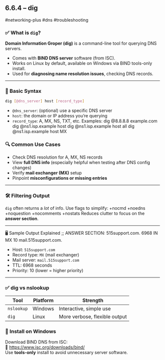 ## 6.6.4 – dig  
#networking-plus #dns #troubleshooting  

### ✅ What is `dig`?  
**Domain Information Groper (dig)** is a command-line tool for querying DNS servers.  
- Comes with **BIND DNS server** software (from ISC).  
- Works on Linux by default, available on Windows via BIND tools-only install.  
- Used for **diagnosing name resolution issues**, checking DNS records.

---

### 🧱 Basic Syntax  
```bash
dig [@dns_server] host [record_type]
```

- `@dns_server`: (optional) use a specific DNS server
- `host`: the domain or IP address you’re querying
- `record_type`: A, MX, NS, TXT, etc.
Examples:
dig @8.8.8.8 example.com
dig @ns1.isp.example host
dig @ns1.isp.example host all
dig @ns1.isp.example host MX

### 🔍 Common Use Cases

- Check DNS resolution for A, MX, NS records
- View **full DNS info** (especially helpful when testing after DNS config changes)
- Verify **mail exchanger (MX)** setup
- Pinpoint **misconfigurations or missing entries**
---
### 🛠️ Filtering Output

`dig` often returns a _lot_ of info. Use flags to simplify:
+nocmd +noedns +noquestion +nocomments +nostats
Reduces clutter to focus on the **answer section**.

---
🖥️ Sample Output Explained
;; ANSWER SECTION:
515support.com. 6968 IN MX 10 mail.515support.com.
- Host: `515support.com`
- Record type: `MX` (mail exchanger)
- Mail server: `mail.515support.com`
- TTL: 6968 seconds
- Priority: 10 (lower = higher priority)
---
### ✅ dig vs nslookup

|Tool|Platform|Strength|
|---|---|---|
|`nslookup`|Windows|Interactive, simple use|
|`dig`|Linux|More verbose, flexible output|
### 🔧 Install on Windows

Download BIND DNS from ISC:  
📎 https://www.isc.org/downloads/bind/  
Use **tools-only** install to avoid unnecessary server software.